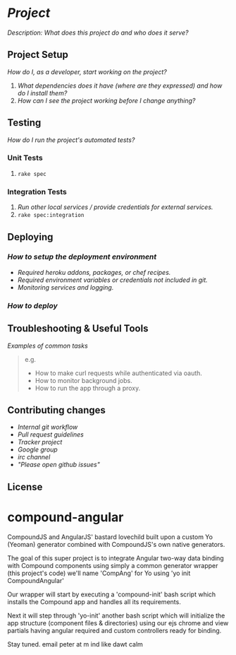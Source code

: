 # _Project_

_Description: What does this project do and who does it serve?_

## Project Setup

_How do I, as a developer, start working on the project?_ 

1. _What dependencies does it have (where are they expressed) and how do I install them?_
2. _How can I see the project working before I change anything?_

## Testing

_How do I run the project's automated tests?_

### Unit Tests

1. `rake spec`

### Integration Tests

1. _Run other local services / provide credentials for external services._
2. `rake spec:integration`

## Deploying

### _How to setup the deployment environment_

- _Required heroku addons, packages, or chef recipes._
- _Required environment variables or credentials not included in git._
- _Monitoring services and logging._

### _How to deploy_

## Troubleshooting & Useful Tools

_Examples of common tasks_

> e.g.
> 
> - How to make curl requests while authenticated via oauth.
> - How to monitor background jobs.
> - How to run the app through a proxy.

## Contributing changes

- _Internal git workflow_
- _Pull request guidelines_
- _Tracker project_
- _Google group_
- _irc channel_
- _"Please open github issues"_

## License


compound-angular
================

CompoundJS and AngularJS' bastard lovechild built 
upon a custom Yo (Yeoman) generator combined with 
CompoundJS's own native generators.

The goal of this super project is to integrate Angular
two-way data binding with Compound components using simply 
a common generator wrapper (this project's code) we'll name 
'CompAng' for Yo using 'yo init CompoundAngular' 

Our wrapper will start by executing a 'compound-init' bash
script which installs the Compound app and handles all 
its requirements.

Next it will step through 'yo-init' another bash script 
which will initialize the app structure (component files & 
directories) using our ejs chrome and view partials having 
angular required and custom controllers ready for binding.


Stay tuned. 
email peter at m ind like dawt calm
